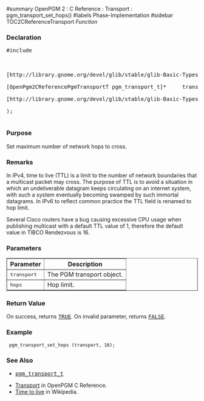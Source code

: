 ﻿#summary OpenPGM 2 : C Reference : Transport : pgm\_transport\_set\_hops()
#labels Phase-Implementation
#sidebar TOC2CReferenceTransport
_Function_
### Declaration ###
<pre>
#include <pgm/pgm.h><br>
<br>
[http://library.gnome.org/devel/glib/stable/glib-Basic-Types.html#gboolean gboolean] *pgm_transport_set_hops* (<br>
[OpenPgm2CReferencePgmTransportT pgm_transport_t]*     transport,<br>
[http://library.gnome.org/devel/glib/stable/glib-Basic-Types.html#gint gint]                 hops<br>
);<br>
</pre>

### Purpose ###
Set maximum number of network hops to cross.

### Remarks ###
In IPv4, time to live (TTL) is a limit to the number of network boundaries that a multicast packet may cross.  The purpose of TTL is to avoid a situation in which an undeliverable datagram keeps circulating on an internet system, with such a system eventually becoming swamped by such immortal datagrams.  In IPv6 to reflect common practice the TTL field is renamed to hop limit.

Several Cisco routers have a bug causing excessive CPU usage when publishing multicast with a default TTL value of 1, therefore the default value in TIBCO Rendezvous is 16.

### Parameters ###
<table cellpadding='5' border='1' cellspacing='0'>
<tr>
<th>Parameter</th>
<th>Description</th>
</tr>
<tr>
<td><tt>transport</tt></td>
<td>The PGM transport object.</td>
</tr><tr>
<td><tt>hops</tt></td>
<td>Hop limit.</td>
</tr>
</table>


### Return Value ###
On success, returns <tt><a href='http://library.gnome.org/devel/glib/stable/glib-Standard-Macros.html#TRUE--CAPS'>TRUE</a></tt>.  On invalid parameter, returns <tt><a href='http://library.gnome.org/devel/glib/stable/glib-Standard-Macros.html#FALSE--CAPS'>FALSE</a></tt>.

### Example ###
```
 pgm_transport_set_hops (transport, 16);
```

### See Also ###
  * <tt><a href='OpenPgm2CReferencePgmTransportT.md'>pgm_transport_t</a></tt><br>
<ul><li><a href='OpenPgm2CReferenceTransport.md'>Transport</a> in OpenPGM C Reference.<br>
</li><li><a href='http://en.wikipedia.org/wiki/Time_to_live'>Time to live</a> in Wikipedia.